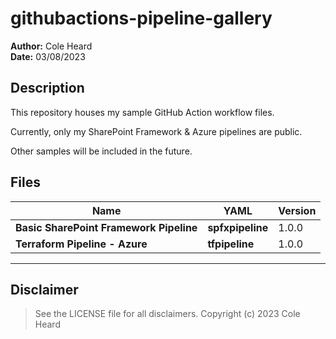 # githubactions-pipeline-gallery
**Author:**     Cole Heard\
**Date:**       03/08/2023

## Description

This repository houses my sample GitHub Action workflow files.

Currently, only my SharePoint Framework & Azure pipelines are public.  

Other samples will be included in the future. 

## Files
| Name | YAML | Version |
|------|---------|---------|
| **Basic SharePoint Framework Pipeline** | __spfxpipeline__ | 1.0.0 |
| **Terraform Pipeline - Azure** | __tfpipeline__ | 1.0.0 |

---

## Disclaimer

> See the LICENSE file for all disclaimers. Copyright (c) 2023 Cole Heard